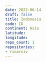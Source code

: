 ```yaml
---
date: 2022-06-14
draft: false
title: Indonesia
code: ID
continent: Asia
latitude:
longitude:
repo_count: 1
repositories:
- rinarxiv
---
```



